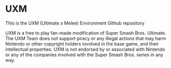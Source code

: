 # UXM
This is the UXM (Ultimate x Melee) Environment Github repository

UXM is a free to play fan-made modification of Super Smash Bros. Ultimate. The UXM Team does not support piracy or any illegal actions that may harm Nintendo or other copyright holders involved in the base game, and their intellectual properties. UXM is not endorsed by or associated with Nintendo or any of the companies involved with the Super Smash Bros. series in any way.
